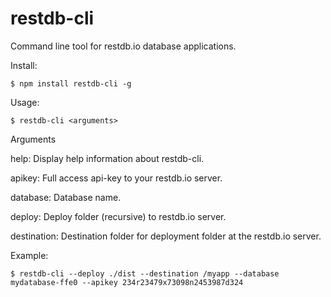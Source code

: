 # restdb-cli

Command line tool for restdb.io database applications.

Install:
```
$ npm install restdb-cli -g
```

Usage:
```
$ restdb-cli <arguments>
```

Arguments

help:          Display help information about restdb-cli.

apikey:        Full access api-key to your restdb.io server.

database:      Database name.                   

deploy:        Deploy folder (recursive) to restdb.io server.                    

destination:   Destination folder for deployment folder at the restdb.io server.

Example:
  ```
  $ restdb-cli --deploy ./dist --destination /myapp --database mydatabase-ffe0 --apikey 234r23479x73098n2453987d324
  ```
